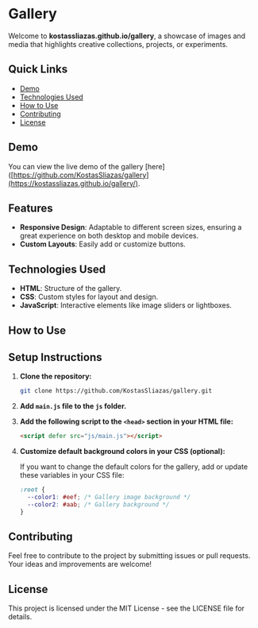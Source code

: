 # Gallery

Welcome to **kostassliazas.github.io/gallery**, a showcase of images and media that highlights creative collections, projects, or experiments.
## Quick Links

- [Demo](#demo)
- [Technologies Used](#technologies-used)
- [How to Use](#how-to-use)
- [Contributing](#contributing)
- [License](#license)
  
## Demo

You can view the live demo of the gallery [here]([https://github.com/KostasSliazas/gallery](https://kostassliazas.github.io/gallery/).

## Features

- **Responsive Design**: Adaptable to different screen sizes, ensuring a great experience on both desktop and mobile devices.
- **Custom Layouts**: Easily add or customize buttons.

## Technologies Used

- **HTML**: Structure of the gallery.
- **CSS**: Custom styles for layout and design.
- **JavaScript**: Interactive elements like image sliders or lightboxes.

## How to Use

## Setup Instructions

1. **Clone the repository:**
    ```bash
    git clone https://github.com/KostasSliazas/gallery.git
    ```

2. **Add `main.js` file to the `js` folder.**

3. **Add the following script to the `<head>` section in your HTML file:**
    ```html
    <script defer src="js/main.js"></script>
    ```

4. **Customize default background colors in your CSS (optional):**

    If you want to change the default colors for the gallery, add or update these variables in your CSS file:
    ```css
    :root {
      --color1: #eef; /* Gallery image background */
      --color2: #aab; /* Gallery background */
    }
    ``` 

  

## Contributing

Feel free to contribute to the project by submitting issues or pull requests. Your ideas and improvements are welcome!

## License

This project is licensed under the MIT License - see the LICENSE file for details.
